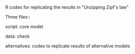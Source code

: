 R codes for replicating the results in "Unzipping Zipf's law"

Three files::

script: core model

data: check

alternatives: codes to replicate results of alternative models
